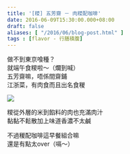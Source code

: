 ```yaml
---
title: '[糭] 五芳齋 － 肉糭配咖啡'
date: 2016-06-09T15:30:00.000+08:00
draft: false
aliases: [ "/2016/06/blog-post.html" ]
tags : [flavor - 行膳積腹]
---
```


做不到東京喰種？  
就端午食糭啦～（爛到喊）  
五芳齋嘛，唔係間齋鋪  
江浙菜，有肉食而且出名食稯  

[![](https://c2.staticflickr.com/8/7432/27880193756_2418d19550_z.jpg)](https://c2.staticflickr.com/8/7432/27880193756_2418d19550_z.jpg)

糭從外層的米到餡料的肉也充滿肉汁  
黏黏不鬆散加上味道香濃不太鹹  
  
不過稯配咖啡這早餐組合嘛  
還是有點太over（嗝～）